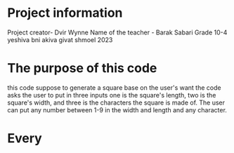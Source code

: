 # Project information
Project creator- Dvir Wynne
Name of the teacher - Barak Sabari
Grade 10-4 yeshiva bni akiva givat shmoel 2023


# The purpose of this code
this code suppose to generate a square base on the user's want
the code asks the user to put in three inputs 
one is the square's length, two is the square's width, and three is the characters the square is made of.
The user can put any number between 1-9 in the width and length and any character.

# Every 
